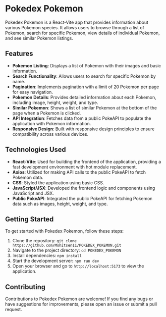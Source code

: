 # Pokedex Pokemon

Pokedex Pokemon is a React-Vite app that provides information about various Pokemon species. It allows users to browse through a list of Pokemon, search for specific Pokemon, view details of individual Pokemon, and see similar Pokemon listings.

## Features

- **Pokemon Listing**: Displays a list of Pokemon with their images and basic information.
- **Search Functionality**: Allows users to search for specific Pokemon by name.
- **Pagination**: Implements pagination with a limit of 20 Pokemon per page for easy navigation.
- **Pokemon Details**: Provides detailed information about each Pokemon, including image, height, weight, and type.
- **Similar Pokemon**: Shows a list of similar Pokemon at the bottom of the page when a Pokemon is clicked.
- **API Integration**: Fetches data from a public PokeAPI to populate the application with Pokemon information.
- **Responsive Design**: Built with responsive design principles to ensure compatibility across various devices.

## Technologies Used

- **React-Vite**: Used for building the frontend of the application, providing a fast development environment with hot module replacement.
- **Axios**: Utilized for making API calls to the public PokeAPI to fetch Pokemon data.
- **CSS**: Styled the application using basic CSS.
- **JavaScript/JSX**: Developed the frontend logic and components using JavaScript and JSX.
- **Public PokeAPI**: Integrated the public PokeAPI for fetching Pokemon data such as images, height, weight, and type.

## Getting Started

To get started with Pokedex Pokemon, follow these steps:

1. Clone the repository: `git clone https://github.com/Mohitsen11/POKEDEX_POKEMON.git`
2. Navigate to the project directory: `cd POKEDEX_POKEMON`
3. Install dependencies: `npm install`
4. Start the development server: `npm run dev`
5. Open your browser and go to `http://localhost:5173` to view the application.

## Contributing

Contributions to Pokedex Pokemon are welcome! If you find any bugs or have suggestions for improvements, please open an issue or submit a pull request.

